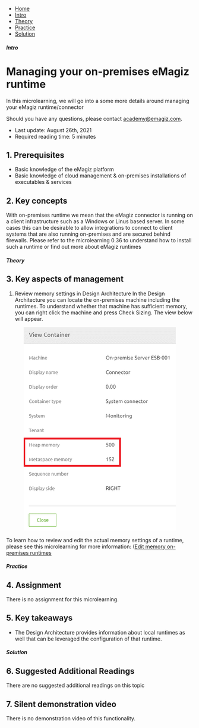 <div class="ez-academy">
    <div class="ez-academy__body">
        <main class="micro-learning">
        <ul class="doc-nav">
            <li class="doc-nav__item"><a href="../../docs/microlearning/intermediate-emagiz-cloud-management-index" class="doc-nav__link">Home</a></li>
            <li class="doc-nav__item"><a href="#intro" class="doc-nav__link">Intro</a></li>
            <li class="doc-nav__item"><a href="#theory" class="doc-nav__link">Theory</a></li>
            <li class="doc-nav__item"><a href="#practice" class="doc-nav__link">Practice</a></li>
            <li class="doc-nav__item"><a href="#solution" class="doc-nav__link">Solution</a></li>
        </ul>

<div class="doc">

##### Intro

# Managing your on-premises eMagiz runtime

In this microlearning, we will go into a some more details around managing your eMagiz runtime/connector 

Should you have any questions, please contact academy@emagiz.com.

- Last update: August 26th, 2021
- Required reading time: 5 minutes

## 1. Prerequisites
- Basic knowledge of the eMagiz platform
- Basic knowledge of cloud management & on-premises installations of executables & services

## 2. Key concepts
With on-premises runtime we mean that the eMagiz connector is running on a client infrastructure such as a Windows or Linus based server. In some cases this can be desirable to allow integrations to connect to client systems that are also running on-premises and are secured behind firewalls. Please refer to the microlearning 0.36 to understand how to install such a runtime or find out more about eMagiz runtimes

##### Theory

## 3. Key aspects of management

1. Review memory settings in Design Architecture
In the Design Architecture you can locate the on-premises machine including the runtimes. To understand whether that machine has sufficient memory, you can right click the machine and press Check Sizing. The view below will appear.
<p align="center"><img src="../../img/microlearning/intermediate-solution-architecture-edit-memory-on-premise-runtime-windows--pop-up-details.png"></p>

To learn how to review and edit the actual memory settings of a runtime, please see this microlearning for more information: ([Edit memory on-premises runtimes](microlearning/intermediate-solution-architecture-edit-memory-on-premise-runtime-windows)


##### Practice

## 4. Assignment

There is no assignment for this microlearning.

## 5. Key takeaways

- The Design Architecture provides information about local runtimes as well that can be leveraged the configuration of that runtime.

##### Solution

## 6. Suggested Additional Readings

There are no suggested additional readings on this topic

## 7. Silent demonstration video

There is no demonstration video of this functionality. 

</div>
</main>
</div>
</div>